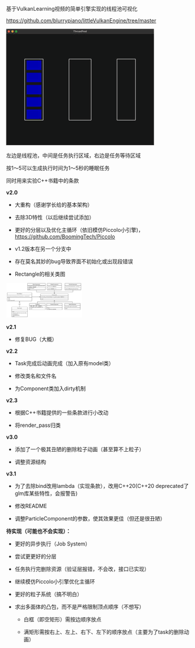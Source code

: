 基于VulkanLearning视频的简单引擎实现的线程池可视化

https://github.com/blurrypiano/littleVulkanEngine/tree/master

![ThreadPool.gif](image/ThreadPool.gif)

左边是线程池，中间是任务执行区域，右边是任务等待区域

按1～5可以生成执行时间为1～5秒的睡眠任务

同时用来实验C++书籍中的条款

**v2.0**

+ 大重构（感谢学长给的基本架构）

+ 去除3D特性（以后继续尝试添加）

+ 更好的分层以及优化主循环（依旧模仿Piccolo小引擎)，https://github.com/BoomingTech/Piccolo

+ v1.2版本在另一个分支中

+ 存在莫名其妙的bug导致界面不初始化或出现段错误

+ Rectangle的相关类图

<img alt="Rectangle.png" src="image/Rectangle.png" style="zoom:20%;"/>

**v2.1**

+ 修复BUG（大概）

**v2.2**

+ Task完成后动画完成（加入原有model类）

+ 修改类名和文件名

+ 为Component类加入dirty机制

**v2.3**

+ 根据C++书籍提供的一些条款进行小改动

+ 将render_pass归类

**v3.0**

+ 添加了一个极其丑陋的删除粒子动画（甚至算不上粒子）

+ 调整资源结构

**v3.1**

+ 为了去除bind改用lambda（实现条款），改用C++20(C++20 deprecated了glm库某些特性，会报警告)

+ 修改README

+ 调整ParticleComponent的参数，使其效果更佳（但还是很丑陋）

**待实现（可能也不会实现）：**

+ 更好的异步执行（Job System）

+ 尝试更更好的分层

+ 任务执行完删除资源（验证层报错，不会改，接口已实现）

+ 继续模仿Piccolo小引擎优化主循环

+ 更好的粒子系统（搞不明白）

+ 求出多面体的凸包，而不是严格限制顶点顺序（不想写）

    + 白框（即空矩形）需按边顺序放点

    + 满矩形需按右上、左上、右下、左下的顺序放点（主要为了task的删除动画）